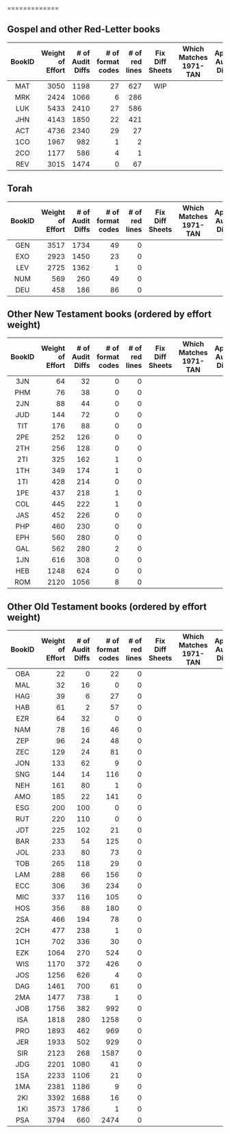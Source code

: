 =============
## Gospel and other Red-Letter books
| BookID | Weight<br>of<br>Effort | # of<br>Audit<br>Diffs<br> | # of<br>format<br>codes | # of<br>red<br>lines | Fix<br>Diff<br>Sheets | Which<br>Matches<br>1971-TAN | Apply<br>Audit<br>Diffs | Apply<br>format<br>Codes | Apply<br>Red<br>Codes | 
| :---: |  ---: |  ---: |  ---: |  ---: | :---: | :---: | :---: | :---: | :---: | 
| MAT | 3050 | 1198 | 27 | 627 | WIP |  |  | DONE | WIP |
| MRK | 2424 | 1066 | 6 | 286 |  |  |  | WIP | WIP |
| LUK | 5433 | 2410 | 27 | 586 |  |  |  |  |  |
| JHN | 4143 | 1850 | 22 | 421 |  |  |  |  |  |
| ACT | 4736 | 2340 | 29 | 27 |  |  |  |  |  |
| 1CO | 1967 | 982 | 1 | 2 |  |  |  |  |  |
| 2CO | 1177 | 586 | 4 | 1 |  |  |  |  |  |
| REV | 3015 | 1474 | 0 | 67 |  |  |  |  |  |

## Torah
| BookID | Weight<br>of<br>Effort | # of<br>Audit<br>Diffs<br> | # of<br>format<br>codes | # of<br>red<br>lines | Fix<br>Diff<br>Sheets | Which<br>Matches<br>1971-TAN | Apply<br>Audit<br>Diffs | Apply<br>format<br>Codes | Apply<br>Red<br>Codes | 
| :---: |  ---: |  ---: |  ---: |  ---: | :---: | :---: | :---: | :---: | :---: | 
| GEN | 3517 | 1734 | 49 | 0 |  |  |  |  |  |
| EXO | 2923 | 1450 | 23 | 0 |  |  |  |  |  |
| LEV | 2725 | 1362 | 1 | 0 |  |  |  |  |  |
| NUM | 569 | 260 | 49 | 0 |  |  |  |  |  |
| DEU | 458 | 186 | 86 | 0 |  |  |  |  |  |

## Other New Testament books (ordered by effort weight)
| BookID | Weight<br>of<br>Effort | # of<br>Audit<br>Diffs<br> | # of<br>format<br>codes | # of<br>red<br>lines | Fix<br>Diff<br>Sheets | Which<br>Matches<br>1971-TAN | Apply<br>Audit<br>Diffs | Apply<br>format<br>Codes | Apply<br>Red<br>Codes | 
| :---: |  ---: |  ---: |  ---: |  ---: | :---: | :---: | :---: | :---: | :---: | 
| 3JN | 64 | 32 | 0 | 0 |  |  |  |  |  |
| PHM | 76 | 38 | 0 | 0 |  |  |  |  |  |
| 2JN | 88 | 44 | 0 | 0 |  |  |  |  |  |
| JUD | 144 | 72 | 0 | 0 |  |  |  |  |  |
| TIT | 176 | 88 | 0 | 0 |  |  |  |  |  |
| 2PE | 252 | 126 | 0 | 0 |  |  |  |  |  |
| 2TH | 256 | 128 | 0 | 0 |  |  |  |  |  |
| 2TI | 325 | 162 | 1 | 0 |  |  |  |  |  |
| 1TH | 349 | 174 | 1 | 0 |  |  |  |  |  |
| 1TI | 428 | 214 | 0 | 0 |  |  |  |  |  |
| 1PE | 437 | 218 | 1 | 0 |  |  |  |  |  |
| COL | 445 | 222 | 1 | 0 |  |  |  |  |  |
| JAS | 452 | 226 | 0 | 0 |  |  |  |  |  |
| PHP | 460 | 230 | 0 | 0 |  |  |  |  |  |
| EPH | 560 | 280 | 0 | 0 |  |  |  |  |  |
| GAL | 562 | 280 | 2 | 0 |  |  |  |  |  |
| 1JN | 616 | 308 | 0 | 0 |  |  |  |  |  |
| HEB | 1248 | 624 | 0 | 0 |  |  |  |  |  |
| ROM | 2120 | 1056 | 8 | 0 |  |  |  |  |  |

## Other Old Testament books (ordered by effort weight)
| BookID | Weight<br>of<br>Effort | # of<br>Audit<br>Diffs<br> | # of<br>format<br>codes | # of<br>red<br>lines | Fix<br>Diff<br>Sheets | Which<br>Matches<br>1971-TAN | Apply<br>Audit<br>Diffs | Apply<br>format<br>Codes | Apply<br>Red<br>Codes | 
| :---: |  ---: |  ---: |  ---: |  ---: | :---: | :---: | :---: | :---: | :---: | 
| OBA | 22 | 0 | 22 | 0 |  |  |  |  |  |
| MAL | 32 | 16 | 0 | 0 |  |  |  |  |  |
| HAG | 39 | 6 | 27 | 0 |  |  |  |  |  |
| HAB | 61 | 2 | 57 | 0 |  |  |  |  |  |
| EZR | 64 | 32 | 0 | 0 |  |  |  |  |  |
| NAM | 78 | 16 | 46 | 0 |  |  |  |  |  |
| ZEP | 96 | 24 | 48 | 0 |  |  |  |  |  |
| ZEC | 129 | 24 | 81 | 0 |  |  |  |  |  |
| JON | 133 | 62 | 9 | 0 |  |  |  |  |  |
| SNG | 144 | 14 | 116 | 0 |  |  |  |  |  |
| NEH | 161 | 80 | 1 | 0 |  |  |  |  |  |
| AMO | 185 | 22 | 141 | 0 |  |  |  |  |  |
| ESG | 200 | 100 | 0 | 0 |  |  |  |  |  |
| RUT | 220 | 110 | 0 | 0 |  |  |  |  |  |
| JDT | 225 | 102 | 21 | 0 |  |  |  |  |  |
| BAR | 233 | 54 | 125 | 0 |  |  |  |  |  |
| JOL | 233 | 80 | 73 | 0 |  |  |  |  |  |
| TOB | 265 | 118 | 29 | 0 |  |  |  |  |  |
| LAM | 288 | 66 | 156 | 0 |  |  |  |  |  |
| ECC | 306 | 36 | 234 | 0 |  |  |  |  |  |
| MIC | 337 | 116 | 105 | 0 |  |  |  |  |  |
| HOS | 356 | 88 | 180 | 0 |  |  |  |  |  |
| 2SA | 466 | 194 | 78 | 0 |  |  |  |  |  |
| 2CH | 477 | 238 | 1 | 0 |  |  |  |  |  |
| 1CH | 702 | 336 | 30 | 0 |  |  |  |  |  |
| EZK | 1064 | 270 | 524 | 0 |  |  |  |  |  |
| WIS | 1170 | 372 | 426 | 0 |  |  |  |  |  |
| JOS | 1256 | 626 | 4 | 0 |  |  |  |  |  |
| DAG | 1461 | 700 | 61 | 0 |  |  |  |  |  |
| 2MA | 1477 | 738 | 1 | 0 |  |  |  |  |  |
| JOB | 1756 | 382 | 992 | 0 |  |  |  |  |  |
| ISA | 1818 | 280 | 1258 | 0 |  |  |  |  |  |
| PRO | 1893 | 462 | 969 | 0 |  |  |  |  |  |
| JER | 1933 | 502 | 929 | 0 |  |  |  |  |  |
| SIR | 2123 | 268 | 1587 | 0 |  |  |  |  |  |
| JDG | 2201 | 1080 | 41 | 0 |  |  |  |  |  |
| 1SA | 2233 | 1106 | 21 | 0 |  |  |  |  |  |
| 1MA | 2381 | 1186 | 9 | 0 |  |  |  |  |  |
| 2KI | 3392 | 1688 | 16 | 0 |  |  |  |  |  |
| 1KI | 3573 | 1786 | 1 | 0 |  |  |  |  |  |
| PSA | 3794 | 660 | 2474 | 0 |  |  |  |  |  |



